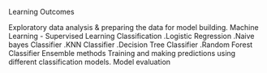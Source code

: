 Learning Outcomes

Exploratory data analysis & preparing the data for model building.
Machine Learning - Supervised Learning Classification
   .Logistic Regression
   .Naive bayes Classifier
   .KNN Classifier
   .Decision Tree Classifier
   .Random Forest Classifier
   Ensemble methods
Training and making predictions using different classification models.
Model evaluation
